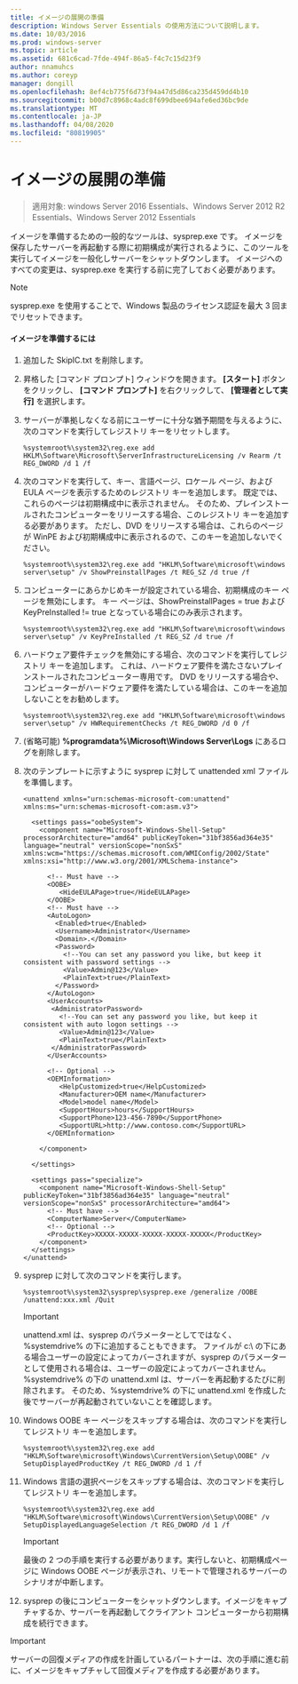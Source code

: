 ```yaml
---
title: イメージの展開の準備
description: Windows Server Essentials の使用方法について説明します。
ms.date: 10/03/2016
ms.prod: windows-server
ms.topic: article
ms.assetid: 681c6cad-7fde-494f-86a5-f4c7c15d23f9
author: nnamuhcs
ms.author: coreyp
manager: dongill
ms.openlocfilehash: 8ef4cb775f6d73f94a47d5d86ca235d459dd4b10
ms.sourcegitcommit: b00d7c8968c4adc8f699dbee694afe6ed36bc9de
ms.translationtype: MT
ms.contentlocale: ja-JP
ms.lasthandoff: 04/08/2020
ms.locfileid: "80819905"
---
```

# <a name="preparing-the-image-for-deployment"></a>イメージの展開の準備

>適用対象: windows Server 2016 Essentials、Windows Server 2012 R2 Essentials、Windows Server 2012 Essentials

イメージを準備するための一般的なツールは、sysprep.exe です。 イメージを保存したサーバーを再起動する際に初期構成が実行されるように、このツールを実行してイメージを一般化しサーバーをシャットダウンします。 イメージへのすべての変更は、sysprep.exe を実行する前に完了しておく必要があります。  
  
> [!NOTE]
>  sysprep.exe を使用することで、Windows 製品のライセンス認証を最大 3 回までリセットできます。  
  
#### <a name="to-prepare-the-image"></a>イメージを準備するには  
  
1.  追加した SkipIC.txt を削除します。  
  
2.  昇格した [コマンド プロンプト] ウィンドウを開きます。 **[スタート]** ボタンをクリックし、 **[コマンド プロンプト]** を右クリックして、 **[管理者として実行]** を選択します。  
  
3.  サーバーが準拠しなくなる前にユーザーに十分な猶予期間を与えるように、次のコマンドを実行してレジストリ キーをリセットします。  
  
    ```  
    %systemroot%\system32\reg.exe add HKLM\Software\Microsoft\ServerInfrastructureLicensing /v Rearm /t REG_DWORD /d 1 /f  
    ```  
  
4.  次のコマンドを実行して、キー、言語ページ、ロケール ページ、および EULA ページを表示するためのレジストリ キーを追加します。 既定では、これらのページは初期構成中に表示されません。 そのため、プレインストールされたコンピューターをリリースする場合、このレジストリ キーを追加する必要があります。 ただし、DVD をリリースする場合は、これらのページが WinPE および初期構成中に表示されるので、このキーを追加しないでください。  
  
    ```  
    %systemroot%\system32\reg.exe add "HKLM\Software\microsoft\windows server\setup" /v ShowPreinstallPages /t REG_SZ /d true /f  
    ```  
  
5.  コンピューターにあらかじめキーが設定されている場合、初期構成のキー ページを無効にします。 キー ページは、ShowPreinstallPages = true および KeyPreInstalled != true となっている場合にのみ表示されます。  
  
    ```  
    %systemroot%\system32\reg.exe add "HKLM\Software\microsoft\windows server\setup" /v KeyPreInstalled /t REG_SZ /d true /f  
    ```  
  
6.  ハードウェア要件チェックを無効にする場合、次のコマンドを実行してレジストリ キーを追加します。 これは、ハードウェア要件を満たさないプレインストールされたコンピューター専用です。 DVD をリリースする場合や、コンピューターがハードウェア要件を満たしている場合は、このキーを追加しないことをお勧めします。  
  
    ```  
    %systemroot%\system32\reg.exe add "HKLM\Software\microsoft\windows server\setup" /v HWRequirementChecks /t REG_DWORD /d 0 /f  
    ```  
  
7.  (省略可能) **%programdata%\Microsoft\Windows Server\Logs** にあるログを削除します。  
  
8.  次のテンプレートに示すように sysprep に対して unattended xml ファイルを準備します。  
  
    ```  
    <unattend xmlns="urn:schemas-microsoft-com:unattend" xmlns:ms="urn:schemas-microsoft-com:asm.v3">  
  
      <settings pass="oobeSystem">  
        <component name="Microsoft-Windows-Shell-Setup" processorArchitecture="amd64" publicKeyToken="31bf3856ad364e35" language="neutral" versionScope="nonSxS" xmlns:wcm="https://schemas.microsoft.com/WMIConfig/2002/State" xmlns:xsi="http://www.w3.org/2001/XMLSchema-instance">  
  
          <!-- Must have -->  
          <OOBE>  
             <HideEULAPage>true</HideEULAPage>  
          </OOBE>  
          <!-- Must have -->  
          <AutoLogon>   
            <Enabled>true</Enabled>   
            <Username>Administrator</Username>   
            <Domain>.</Domain>   
            <Password>   
              <!--You can set any password you like, but keep it consistent with password settings -->       
              <Value>Admin@123</Value>   
              <PlainText>true</PlainText>   
            </Password>   
          </AutoLogon>   
          <UserAccounts>   
           <AdministratorPassword>   
             <!--You can set any password you like, but keep it consistent with auto logon settings -->       
             <Value>Admin@123</Value>   
             <PlainText>true</PlainText>   
           </AdministratorPassword>   
          </UserAccounts>  
  
          <!-- Optional -->  
          <OEMInformation>  
             <HelpCustomized>true</HelpCustomized>  
             <Manufacturer>OEM name</Manufacturer>  
             <Model>model name</Model>  
             <SupportHours>hours</SupportHours>  
             <SupportPhone>123-456-7890</SupportPhone>  
             <SupportURL>http://www.contoso.com</SupportURL>  
          </OEMInformation>  
  
        </component>  
  
      </settings>  
  
      <settings pass="specialize">  
        <component name="Microsoft-Windows-Shell-Setup" publicKeyToken="31bf3856ad364e35" language="neutral" versionScope="nonSxS" processorArchitecture="amd64">  
          <!-- Must have -->  
          <ComputerName>Server</ComputerName>          
          <!-- Optional -->  
          <ProductKey>XXXXX-XXXXX-XXXXX-XXXXX-XXXXX</ProductKey>  
        </component>  
      </settings>  
    </unattend>  
    ```  
  
9. sysprep に対して次のコマンドを実行します。  
  
    ```  
    %systemroot%\system32\sysprep\sysprep.exe /generalize /OOBE /unattend:xxx.xml /Quit  
    ```  
  
    > [!IMPORTANT]
    >  unattend.xml は、sysprep のパラメーターとしてではなく、%systemdrive% の下に追加することもできます。 ファイルが c:\ の下にある場合ユーザーの設定によってカバーされますが、sysprep のパラメーターとして使用される場合は、ユーザーの設定によってカバーされません。 %systemdrive% の下の unattend.xml は、サーバーを再起動するたびに削除されます。 そのため、%systemdrive% の下に unattend.xml を作成した後でサーバーが再起動されていないことを確認します。  
  
10. Windows OOBE キー ページをスキップする場合は、次のコマンドを実行してレジストリ キーを追加します。  
  
    ```  
    %systemroot%\system32\reg.exe add "HKLM\Software\microsoft\Windows\CurrentVersion\Setup\OOBE" /v SetupDisplayedProductKey /t REG_DWORD /d 1 /f  
    ```  
  
11. Windows 言語の選択ページをスキップする場合は、次のコマンドを実行してレジストリ キーを追加します。  
  
    ```  
    %systemroot%\system32\reg.exe add "HKLM\Software\microsoft\Windows\CurrentVersion\Setup\OOBE" /v SetupDisplayedLanguageSelection /t REG_DWORD /d 1 /f  
    ```  
  
    > [!IMPORTANT]
    >  最後の 2 つの手順を実行する必要があります。実行しないと、初期構成ページに Windows OOBE ページが表示され、リモートで管理されるサーバーのシナリオが中断します。  
  
12. sysprep の後にコンピューターをシャットダウンします。イメージをキャプチャするか、サーバーを再起動してクライアント コンピューターから初期構成を続行できます。  
  
> [!IMPORTANT]
>  サーバーの回復メディアの作成を計画しているパートナーは、次の手順に進む前に、イメージをキャプチャして回復メディアを作成する必要があります。